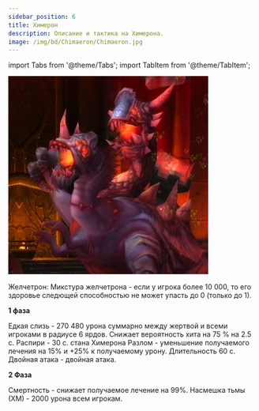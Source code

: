 ```yaml
---
sidebar_position: 6
title: Химерон
description: Описание и тактика на Химерона.
image: /img/bd/Chimaeron/Chimaeron.jpg
---
```


import Tabs from '@theme/Tabs';
import TabItem from '@theme/TabItem';

<div className="text--center">

![Chimaeron](/img/bd/Chimaeron/Chimaeron.jpg)

</div>

Желчетрон:
Микстура желчетрона - если у игрока более 10 000, то его здоровье следющей способностью не может упасть до 0 (только до 1).

**1 фаза**

Едкая слизь - 270 480 урона суммарно между жертвой и всеми игроками в радиусе 6 ярдов. Снижает вероятность хита на 75 % на 2.5 с.
Распири - 30 с. стана Химерона
Разлом - уменьшение получаемого лечения на 15% и +25% к получаемому урону. Длительность 60 с.
Двойная атака - двойная атака.

**2 Фаза**

Смертность - снижает получаемое лечение на 99%.
Насмешка тьмы (ХМ) - 2000 урона всем игрокам. 